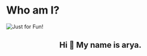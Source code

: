 # Who am I?

<img src="https://user-images.githubusercontent.com/112857735/188410602-524d6480-da5f-40aa-990d-ae30b2adcbd4.svg" alt="Just for Fun!">

<h2 align="center">Hi 👋 My name is arya.</h2>
